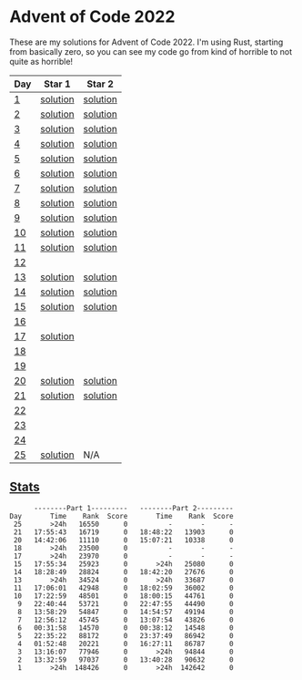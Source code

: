 # Advent of Code 2022

These are my solutions for Advent of Code 2022. I'm using Rust, starting from basically zero, so you can see my code go from kind of horrible to not quite as horrible!

Day | Star 1 | Star 2
----|--------|-------|
[1](https://adventofcode.com/2022/day/1) | [solution](https://github.com/jay-knight/advent_of_code_2022/blob/s1/src/main.rs) | [solution](https://github.com/jay-knight/advent_of_code_2022/blob/s2/src/main.rs) |
[2](https://adventofcode.com/2022/day/2) | [solution](https://github.com/jay-knight/advent_of_code_2022/blob/s3/src/main.rs) | [solution](https://github.com/jay-knight/advent_of_code_2022/blob/s4/src/main.rs) |
[3](https://adventofcode.com/2022/day/3) | [solution](https://github.com/jay-knight/advent_of_code_2022/blob/s5/src/main.rs) | [solution](https://github.com/jay-knight/advent_of_code_2022/blob/s6/src/main.rs) |
[4](https://adventofcode.com/2022/day/4) | [solution](https://github.com/jay-knight/advent_of_code_2022/blob/s7/src/main.rs) | [solution](https://github.com/jay-knight/advent_of_code_2022/blob/s8/src/main.rs) |
[5](https://adventofcode.com/2022/day/5) | [solution](https://github.com/jay-knight/advent_of_code_2022/blob/s9/src/main.rs) | [solution](https://github.com/jay-knight/advent_of_code_2022/blob/s10/src/main.rs) |
[6](https://adventofcode.com/2022/day/6) | [solution](https://github.com/jay-knight/advent_of_code_2022/blob/s11/src/main.rs) | [solution](https://github.com/jay-knight/advent_of_code_2022/blob/s12/src/main.rs) |
[7](https://adventofcode.com/2022/day/7) | [solution](https://github.com/jay-knight/advent_of_code_2022/blob/s13/src/main.rs) | [solution](https://github.com/jay-knight/advent_of_code_2022/blob/s14/src/main.rs) |
[8](https://adventofcode.com/2022/day/8) | [solution](https://github.com/jay-knight/advent_of_code_2022/blob/s15/src/main.rs) | [solution](https://github.com/jay-knight/advent_of_code_2022/blob/s16/src/main.rs) |
[9](https://adventofcode.com/2022/day/9) | [solution](https://github.com/jay-knight/advent_of_code_2022/blob/s17/src/main.rs) | [solution](https://github.com/jay-knight/advent_of_code_2022/blob/s18/src/main.rs) |
[10](https://adventofcode.com/2022/day/10) | [solution](https://github.com/jay-knight/advent_of_code_2022/blob/s19/src/main.rs) | [solution](https://github.com/jay-knight/advent_of_code_2022/blob/s20/src/main.rs) |
[11](https://adventofcode.com/2022/day/11) | [solution](https://github.com/jay-knight/advent_of_code_2022/blob/s21/src/main.rs) | [solution](https://github.com/jay-knight/advent_of_code_2022/blob/s22/src/main.rs) |
[12](https://adventofcode.com/2022/day/12) | | |
[13](https://adventofcode.com/2022/day/13) | [solution](https://github.com/jay-knight/advent_of_code_2022/blob/s25/src/main.rs) | [solution](https://github.com/jay-knight/advent_of_code_2022/blob/s26/src/main.rs) |
[14](https://adventofcode.com/2022/day/14) | [solution](https://github.com/jay-knight/advent_of_code_2022/blob/s27/src/main.rs) | [solution](https://github.com/jay-knight/advent_of_code_2022/blob/s28/src/main.rs) |
[15](https://adventofcode.com/2022/day/15) | [solution](https://github.com/jay-knight/advent_of_code_2022/blob/s29/src/main.rs) | [solution](https://github.com/jay-knight/advent_of_code_2022/blob/s30/src/main.rs) |
[16](https://adventofcode.com/2022/day/16) | | |
[17](https://adventofcode.com/2022/day/17) | [solution](https://github.com/jay-knight/advent_of_code_2022/blob/s33/src/main.rs) | |
[18](https://adventofcode.com/2022/day/18) | | |
[19](https://adventofcode.com/2022/day/18) | | |
[20](https://adventofcode.com/2022/day/20) | [solution](https://github.com/jay-knight/advent_of_code_2022/blob/s39/src/main.rs) | [solution](https://github.com/jay-knight/advent_of_code_2022/blob/s40/src/main.rs) |
[21](https://adventofcode.com/2022/day/21) | [solution](https://github.com/jay-knight/advent_of_code_2022/blob/s41/src/main.rs) | [solution](https://github.com/jay-knight/advent_of_code_2022/blob/s42/src/main.rs) |
[22](https://adventofcode.com/2022/day/22) | | |
[23](https://adventofcode.com/2022/day/23) | | |
[24](https://adventofcode.com/2022/day/24) | | |
[25](https://adventofcode.com/2022/day/25) | [solution](https://github.com/jay-knight/advent_of_code_2022/blob/s49/src/main.rs) | N/A |


## [Stats](https://adventofcode.com/2022/leaderboard/self)

```
      --------Part 1---------   --------Part 2---------
Day       Time    Rank  Score       Time    Rank  Score
 25       >24h   16550      0          -       -      -
 21   17:55:43   16719      0   18:48:22   13903      0
 20   14:42:06   11110      0   15:07:21   10338      0
 18       >24h   23500      0          -       -      -
 17       >24h   23970      0          -       -      -
 15   17:55:34   25923      0       >24h   25080      0
 14   18:28:49   28824      0   18:42:20   27676      0
 13       >24h   34524      0       >24h   33687      0
 11   17:06:01   42948      0   18:02:59   36002      0
 10   17:22:59   48501      0   18:00:15   44761      0
  9   22:40:44   53721      0   22:47:55   44490      0
  8   13:58:29   54847      0   14:54:57   49194      0
  7   12:56:12   45745      0   13:07:54   43826      0
  6   00:31:58   14570      0   00:38:12   14548      0
  5   22:35:22   88172      0   23:37:49   86942      0
  4   01:52:48   20221      0   16:27:11   86787      0
  3   13:16:07   77946      0       >24h   94844      0
  2   13:32:59   97037      0   13:40:28   90632      0
  1       >24h  148426      0       >24h  142642      0
```
